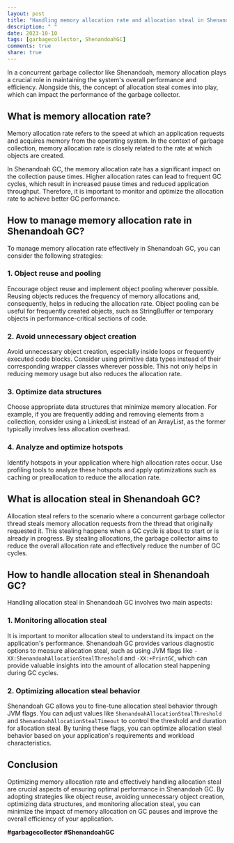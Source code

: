 ```yaml
---
layout: post
title: "Handling memory allocation rate and allocation steal in Shenandoah GC"
description: " "
date: 2023-10-10
tags: [garbagecollector, ShenandoahGC]
comments: true
share: true
---
```


In a concurrent garbage collector like Shenandoah, memory allocation plays a crucial role in maintaining the system's overall performance and efficiency. Alongside this, the concept of allocation steal comes into play, which can impact the performance of the garbage collector.

## What is memory allocation rate?

Memory allocation rate refers to the speed at which an application requests and acquires memory from the operating system. In the context of garbage collection, memory allocation rate is closely related to the rate at which objects are created.

In Shenandoah GC, the memory allocation rate has a significant impact on the collection pause times. Higher allocation rates can lead to frequent GC cycles, which result in increased pause times and reduced application throughput. Therefore, it is important to monitor and optimize the allocation rate to achieve better GC performance.

## How to manage memory allocation rate in Shenandoah GC?

To manage memory allocation rate effectively in Shenandoah GC, you can consider the following strategies:

### 1. Object reuse and pooling

Encourage object reuse and implement object pooling wherever possible. Reusing objects reduces the frequency of memory allocations and, consequently, helps in reducing the allocation rate. Object pooling can be useful for frequently created objects, such as StringBuffer or temporary objects in performance-critical sections of code.

### 2. Avoid unnecessary object creation

Avoid unnecessary object creation, especially inside loops or frequently executed code blocks. Consider using primitive data types instead of their corresponding wrapper classes wherever possible. This not only helps in reducing memory usage but also reduces the allocation rate.

### 3. Optimize data structures

Choose appropriate data structures that minimize memory allocation. For example, if you are frequently adding and removing elements from a collection, consider using a LinkedList instead of an ArrayList, as the former typically involves less allocation overhead.

### 4. Analyze and optimize hotspots

Identify hotspots in your application where high allocation rates occur. Use profiling tools to analyze these hotspots and apply optimizations such as caching or preallocation to reduce the allocation rate.

## What is allocation steal in Shenandoah GC?

Allocation steal refers to the scenario where a concurrent garbage collector thread steals memory allocation requests from the thread that originally requested it. This stealing happens when a GC cycle is about to start or is already in progress. By stealing allocations, the garbage collector aims to reduce the overall allocation rate and effectively reduce the number of GC cycles.

## How to handle allocation steal in Shenandoah GC?

Handling allocation steal in Shenandoah GC involves two main aspects:

### 1. Monitoring allocation steal

It is important to monitor allocation steal to understand its impact on the application's performance. Shenandoah GC provides various diagnostic options to measure allocation steal, such as using JVM flags like `-XX:ShenandoahAllocationStealThreshold` and `-XX:+PrintGC`, which can provide valuable insights into the amount of allocation steal happening during GC cycles.

### 2. Optimizing allocation steal behavior

Shenandoah GC allows you to fine-tune allocation steal behavior through JVM flags. You can adjust values like `ShenandoahAllocationStealThreshold` and `ShenandoahAllocationStealTimeout` to control the threshold and duration for allocation steal. By tuning these flags, you can optimize allocation steal behavior based on your application's requirements and workload characteristics.

## Conclusion

Optimizing memory allocation rate and effectively handling allocation steal are crucial aspects of ensuring optimal performance in Shenandoah GC. By adopting strategies like object reuse, avoiding unnecessary object creation, optimizing data structures, and monitoring allocation steal, you can minimize the impact of memory allocation on GC pauses and improve the overall efficiency of your application.

**#garbagecollector #ShenandoahGC**